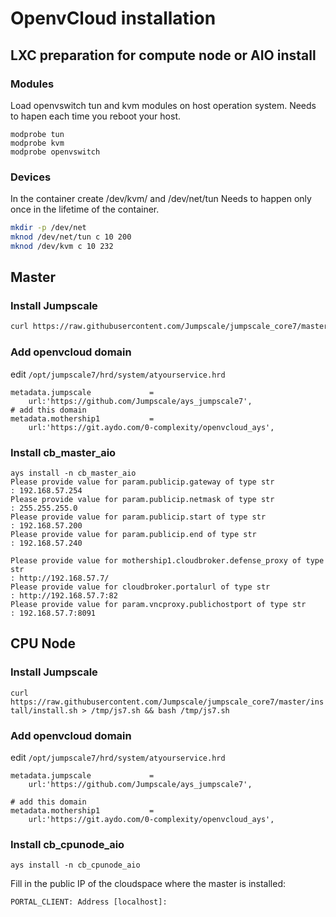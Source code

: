 # OpenvCloud installation

## LXC preparation for compute node or AIO install
### Modules

Load openvswitch tun and kvm modules on host operation system. Needs to hapen each time you reboot your host.
```
modprobe tun
modprobe kvm 
modprobe openvswitch
```
### Devices
In the container create /dev/kvm/ and /dev/net/tun Needs to happen only once in the lifetime of the container.
```sh
mkdir -p /dev/net
mknod /dev/net/tun c 10 200
mknod /dev/kvm c 10 232
```

## Master

### Install Jumpscale
```sh
curl https://raw.githubusercontent.com/Jumpscale/jumpscale_core7/master/install/install.sh > /tmp/js7.sh && bash /tmp/js7.sh
```

### Add openvcloud domain
edit `/opt/jumpscale7/hrd/system/atyourservice.hrd`
```
metadata.jumpscale             =
    url:'https://github.com/Jumpscale/ays_jumpscale7',
# add this domain
metadata.mothership1           =
    url:'https://git.aydo.com/0-complexity/openvcloud_ays',
```

### Install cb_master_aio

```
ays install -n cb_master_aio
Please provide value for param.publicip.gateway of type str
: 192.168.57.254
Please provide value for param.publicip.netmask of type str
: 255.255.255.0
Please provide value for param.publicip.start of type str
: 192.168.57.200
Please provide value for param.publicip.end of type str
: 192.168.57.240

Please provide value for mothership1.cloudbroker.defense_proxy of type str
: http://192.168.57.7/
Please provide value for cloudbroker.portalurl of type str
: http://192.168.57.7:82
Please provide value for param.vncproxy.publichostport of type str
: 192.168.57.7:8091
```

## CPU Node

### Install Jumpscale
```curl https://raw.githubusercontent.com/Jumpscale/jumpscale_core7/master/install/install.sh > /tmp/js7.sh && bash /tmp/js7.sh```

### Add openvcloud domain
edit ```/opt/jumpscale7/hrd/system/atyourservice.hrd```
```
metadata.jumpscale             =
    url:'https://github.com/Jumpscale/ays_jumpscale7',

# add this domain
metadata.mothership1           =
    url:'https://git.aydo.com/0-complexity/openvcloud_ays',

```

### Install cb_cpunode_aio
```ays install -n cb_cpunode_aio```

Fill in the public IP of the cloudspace where the master is installed:
```
PORTAL_CLIENT: Address [localhost]:
```